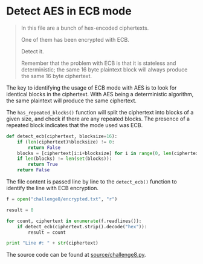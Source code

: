 # Detect AES in ECB mode
> In this file are a bunch of hex-encoded ciphertexts.
>
> One of them has been encrypted with ECB.
>
> Detect it.
>
> Remember that the problem with ECB is that it is stateless and deterministic; the same 16 byte plaintext block will always produce the same 16 byte ciphertext.

The key to identifying the usage of ECB mode with AES is to look for identical blocks in the ciphertext. With AES being a deterministic algorithm, the same plaintext will produce the same ciphertext.

The ```has_repeated_blocks()``` function will split the ciphertext into blocks of a given size, and check if there are any repeated blocks. The presence of a repeated block indicates that the mode used was ECB.

```python
def detect_ecb(ciphertext, blocksize=16):
    if (len(ciphertext)%blocksize) != 0:
        return False
    blocks = [ciphertext[i:i+blocksize] for i in range(0, len(ciphertext), blocksize)]
    if len(blocks) != len(set(blocks)):
        return True
    return False
```
The file content is passed line by line to the ```detect_ecb()``` function to identify the line with ECB encryption.
```python
f = open("challenge8/encrypted.txt", "r")

result = 0

for count, ciphertext in enumerate(f.readlines()):
    if detect_ecb(ciphertext.strip().decode("hex")):
        result = count

print "Line #: " + str(ciphertext)
```

The source code can be found at [source/challenge8.py](source/challenge8.py).
